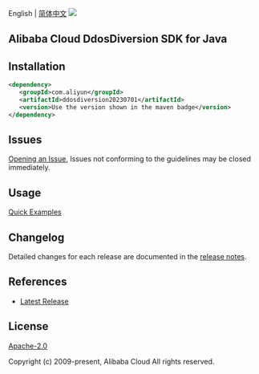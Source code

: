 English | [简体中文](README-CN.md)
![](https://aliyunsdk-pages.alicdn.com/icons/AlibabaCloud.svg)

## Alibaba Cloud DdosDiversion SDK for Java

## Installation

```xml
<dependency>
   <groupId>com.aliyun</groupId>
   <artifactId>ddosdiversion20230701</artifactId>
   <version>Use the version shown in the maven badge</version>
</dependency>
```

## Issues
[Opening an Issue](https://github.com/aliyun/alibabacloud-java-sdk/issues/new), Issues not conforming to the guidelines may be closed immediately.

## Usage
[Quick Examples](https://github.com/aliyun/alibabacloud-java-sdk/blob/master/docs/0-Examples-EN.md#quick-examples)

## Changelog
Detailed changes for each release are documented in the [release notes](./ChangeLog.txt).

## References
* [Latest Release](https://github.com/aliyun/alibabacloud-java-sdk/)

## License
[Apache-2.0](http://www.apache.org/licenses/LICENSE-2.0)

Copyright (c) 2009-present, Alibaba Cloud All rights reserved.